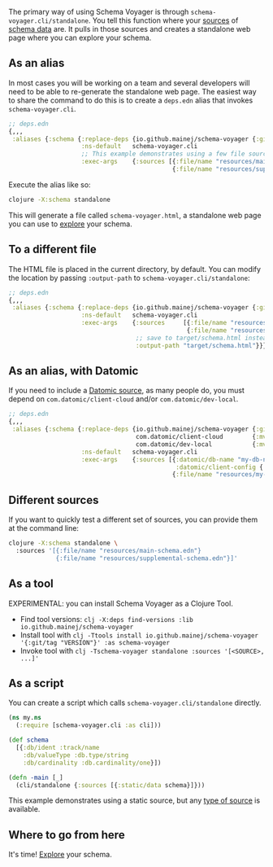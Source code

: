 The primary way of using Schema Voyager is through `schema-voyager.cli/standalone`.
You tell this function where your [sources](/doc/sources.md) of [schema data](/doc/annotation.md) are.
It pulls in those sources and creates a standalone web page where you can explore your schema.

## As an alias

In most cases you will be working on a team and several developers will need to be able to re-generate the standalone web page.
The easiest way to share the command to do this is to create a `deps.edn` alias that invokes `schema-voyager.cli`.

```clojure
;; deps.edn
{,,,
 :aliases {:schema {:replace-deps {io.github.mainej/schema-voyager {:git/tag "v0.1.171", :git/sha "65469634"}}
                    :ns-default   schema-voyager.cli
                    ;; This example demonstrates using a few file sources, but any type of source is available.
                    :exec-args    {:sources [{:file/name "resources/main-schema.edn"}
                                             {:file/name "resources/supplemental-schema.edn"}]}}}}
```

Execute the alias like so:

```sh
clojure -X:schema standalone
```

This will generate a file called `schema-voyager.html`, a standalone web page you can use to [explore](/doc/exploring-and-sharing.md) your schema.

## To a different file

The HTML file is placed in the current directory, by default.
You can modify the location by passing `:output-path` to `schema-voyager.cli/standalone`:

```clojure
;; deps.edn
{,,,
 :aliases {:schema {:replace-deps {io.github.mainej/schema-voyager {:git/tag "v0.1.171", :git/sha "65469634"}}
                    :ns-default   schema-voyager.cli
                    :exec-args    {:sources     [{:file/name "resources/main-schema.edn"}
                                                 {:file/name "resources/supplemental-schema.edn"}]
                                   ;; save to target/schema.html instead
                                   :output-path "target/schema.html"}}}}
```

## As an alias, with Datomic

If you need to include a [Datomic source](/doc/sources.md#Datomic-source), as many people do, you must depend on `com.datomic/client-cloud` and/or `com.datomic/dev-local`.

```clojure
;; deps.edn
{,,,
 :aliases {:schema {:replace-deps {io.github.mainej/schema-voyager {:git/tag "v0.1.171", :git/sha "65469634"}
                                   com.datomic/client-cloud        {:mvn/version "0.8.113"}
                                   com.datomic/dev-local           {:mvn/version "0.9.235"}}
                    :ns-default   schema-voyager.cli
                    :exec-args    {:sources [{:datomic/db-name "my-db-name",
                                              :datomic/client-config {:server-type :dev-local, :system "my-system"}}
                                             {:file/name "resources/my-supplemental-schema.edn"}]}}}}
```

## Different sources

If you want to quickly test a different set of sources, you can provide them at the command line:

```sh
clojure -X:schema standalone \
  :sources '[{:file/name "resources/main-schema.edn"}
             {:file/name "resources/supplemental-schema.edn"}]'
```

## As a tool

EXPERIMENTAL: you can install Schema Voyager as a Clojure Tool.

* Find tool versions: `clj -X:deps find-versions :lib io.github.mainej/schema-voyager`
* Install tool with `clj -Ttools install io.github.mainej/schema-voyager '{:git/tag "VERSION"}' :as schema-voyager`
* Invoke tool with `clj -Tschema-voyager standalone :sources '[<SOURCE>, ...]'`

## As a script

You can create a script which calls `schema-voyager.cli/standalone` directly.

```clojure
(ns my.ns
  (:require [schema-voyager.cli :as cli]))

(def schema
  [{:db/ident :track/name
    :db/valueType :db.type/string
    :db/cardinality :db.cardinality/one}])

(defn -main [_]
  (cli/standalone {:sources [{:static/data schema}]}))
```

This example demonstrates using a static source, but any [type of source](/doc/sources.md) is available.

## Where to go from here

It's time! [Explore](/doc/exploring-and-sharing.md) your schema.
